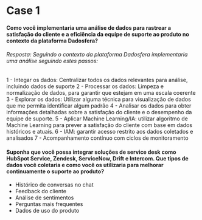 # Case 1

#### Como você implementaria uma análise de dados para rastrear a satisfação do cliente e a eficiência da equipe de suporte ao produto no contexto da plataforma Dadosfera?

###### Resposta: Seguindo o contexto da plataforma Dadosfera implementaria uma análise seguindo estes passos:

1 - Integar os dados: Centralizar todos os dados relevantes para análise, incluindo dados de suporte
2 - Processar os dados: Limpeza e normalização de dados, para garantir que estejam em uma escala coerente
3 - Explorar os dados: Utilizar alguma técnica para visualização de dados que me permita identificar algum padrão
4 - Analisar os dados para obter informações detalhadas sobre a satisfação do cliente e o desempenho da equipe de suporte.
5 - Aplicar Machine Learning/IA: utilizar algoritmo de Machine Learning para prever a satisfação do cliente com base em dados históricos e atuais.
6 - IAM: garantir acesso restrito aos dados coletados e analisados
7 - Acompanhamento contínuo com ciclos de monitoramento

#### Suponha que você possa integrar soluções de service desk como HubSpot Service, Zendesk, ServiceNow, Drift e Intercom. Que tipos de dados você coletaria e como você os utilizaria para melhorar continuamente o suporte ao produto?

- Histórico de conversas no chat
- Feedback do cliente
- Análise de sentimentos
- Perguntas mais frequentes
- Dados de uso do produto
